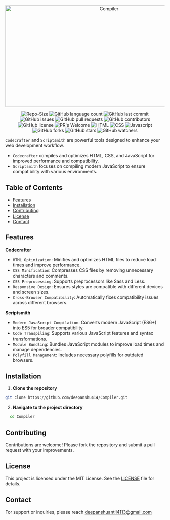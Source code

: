 <div align="center">
<div>
      <img src="https://socialify.git.ci/deepanshu414/Compiler/image?forks=1&issues=1&name=1&pattern=Floating%20Cogs&pulls=1&stargazers=1&theme=Auto" alt="Compiler" width="640" height="320" />
   </div>
   <div>
   
   ![Repo-Size](https://img.shields.io/github/repo-size/deepanshu414/Compiler)
   ![GitHub language count](https://img.shields.io/github/languages/count/deepanshu414/Compiler)
   ![GitHub last commit](https://img.shields.io/github/last-commit/deepanshu414/Compiler)
   ![GitHub issues](https://img.shields.io/github/issues/deepanshu414/Compiler)
   ![GitHub pull requests](https://img.shields.io/github/issues-pr/deepanshu414/Compiler)
   ![GitHub contributors](https://img.shields.io/github/contributors/deepanshu414/Compiler)
   ![GitHub license](https://img.shields.io/github/license/deepanshu414/Compiler)
   ![PR's Welcome](https://img.shields.io/badge/PRs-welcome-brightgreen.svg?style=flat-square%29%5D%28http%3A%2F%2Fmakeapullrequest.com%29)
  ![HTML](https://img.shields.io/badge/HTML-e34c26?style=flat&logo=html5&logoColor=white)
  ![CSS](https://img.shields.io/badge/CSS-563d7c?&style=flat&logo=css3&logoColor=white)
   ![Javascript](https://img.shields.io/badge/JavaScript-323330?style=flat&logo=javascript&logoColor=F7DF1E)
      ![GitHub forks](https://img.shields.io/github/forks/deepanshu414/Compiler)
   ![GitHub stars](https://img.shields.io/github/stars/deepanshu414/Compiler)
   ![GitHub watchers](https://img.shields.io/github/watchers/deepanshu414/Compiler)
   </div>
</div>

`Codecrafter` and `Scriptsmith` are powerful tools designed to enhance your web development workflow.
- `Codecrafter` compiles and optimizes HTML, CSS, and JavaScript for improved performance and compatibility.
- `Scriptsmith` focuses on compiling modern JavaScript to ensure compatibility with various environments.

## Table of Contents
- [Features](#features)
- [Installation](#installation)
- [Contributing](#contributing)
- [License](#license)
- [Contact](#contact)

<h2 >Features</h2>

**Codecrafter**

- `HTML Optimization`: Minifies and optimizes HTML files to reduce load times and improve performance.
- `CSS Minification`: Compresses CSS files by removing unnecessary characters and comments.
- `CSS Preprocessing`: Supports preprocessors like Sass and Less.
- `Responsive Design`: Ensures styles are compatible with different devices and screen sizes.
- `Cross-Browser Compatibility`: Automatically fixes compatibility issues across different browsers.

**Scriptsmith**

- `Modern JavaScript Compilation`: Converts modern JavaScript (ES6+) into ES5 for broader compatibility.
- `Code Transpiling`: Supports various JavaScript features and syntax transformations.
- `Module Bundling`: Bundles JavaScript modules to improve load times and manage dependencies.
- `Polyfill Management`: Includes necessary polyfills for outdated browsers.

<h2>Installation</h2>

1. **Clone the repository**

```sh
git clone https://github.com/deepanshu414/Compiler.git
```
2. **Navigate to the project directory**
  ```sh
    cd Compiler
  ```
<h2>Contributing</h2>

Contributions are welcome! Please fork the repository and submit a pull request with your improvements.

<h2>License</h2>

This project is licensed under the MIT License. See the [LICENSE](https://github.com/deepanshu414/Compiler/blob/main/LICENSE) file for details.

<h2>Contact</h2>

For support or inquiries, please reach deepanshuantil4113@gmail.com
